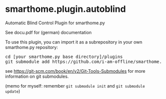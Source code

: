 # smarthome.plugin.autoblind
Automatic Blind Control Plugin for smarthome.py

See docu.pdf for (german) documentation

To use this plugin, you can import it as a subrepository in your own smarthome.py repository:

<pre>
cd [your smarthome.py base directory]/plugins
git submodule add https://github.com/i-am-offline/smarthome.plugin.autoblind.git autoblind
</pre>

see https://git-scm.com/book/en/v2/Git-Tools-Submodules for more information on git submodules.

(memo for myself: remember `git submodule init` and `git submodule update`)
  
